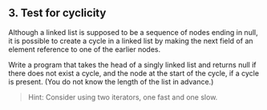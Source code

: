 ## 3. Test for cyclicity

Although a linked list is supposed to be a sequence of nodes ending in null, it is possible to create a cycle in a linked list by making the next field of an element reference to one of the earlier nodes.

Write a program that takes the head of a singly linked list and returns null if there does not exist a cycle, and the node at the start of the cycle, if a cycle is present. (You do not know the length of the list in advance.)

> Hint: Consider using two iterators, one fast and one slow.
